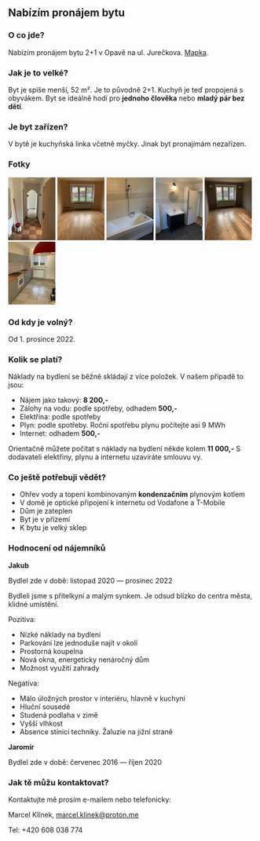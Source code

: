 <link href="/css/normalize.css" rel="stylesheet" />
<link href="/css/typebase.css" rel="stylesheet" />
<link href="/css/pronajem-bytu.css" rel="stylesheet" />
<link href="/css/lightbox.min.css" rel="stylesheet" />

## Nabízím pronájem bytu

### O co jde?

Nabízím pronájem bytu 2+1 v Opavě na ul. Jurečkova. [Mapka](https://goo.gl/maps/LH5P5Xo967G5QT6B9).

### Jak je to velké?

Byt je spíše menší, 52 m². Je to původně 2+1. Kuchyň je teď propojená s obyvákem. Byt se ideálně hodí pro __jednoho člověka__ nebo __mladý pár bez dětí__.

### Je byt zařízen?

V bytě je kuchyňská linka včetně myčky. Jinak byt pronajímám nezařízen.

### Fotky

<a href="/images/predsin.jpeg" data-lightbox="byt"><img src="/images/predsin_min.jpeg"></a>
<a href="/images/loznice.jpeg" data-lightbox="byt"><img src="/images/loznice_min.jpeg"></a>
<a href="/images/koupelna.jpeg" data-lightbox="byt"><img src="/images/koupelna_min.jpeg"></a>
<a href="/images/koupelna2.jpeg" data-lightbox="byt"><img src="/images/koupelna2_min.jpeg"></a>
<a href="/images/obyvak.jpeg" data-lightbox="byt"><img src="/images/obyvak_min.jpeg"></a>
<a href="/images/kuchyn.jpeg" data-lightbox="byt"><img src="/images/kuchyn_min.jpeg"></a>

### Od kdy je volný?

Od 1. prosince 2022.

### Kolik se platí?

Náklady na bydlení se běžně skládají z více položek. V našem případě to jsou:

- Nájem jako takový: **8 200,-**
- Zálohy na vodu: podle spotřeby, odhadem **500,-**
- Elektřina: podle spotřeby
- Plyn: podle spotřeby. Roční spotřebu plynu počítejte asi 9 MWh
- Internet: odhadem **500,-**

Orientačně můžete počítat s náklady na bydlení někde kolem **11 000,-**
S dodavateli elektřiny, plynu a internetu uzavíráte smlouvu vy.

### Co ještě potřebuji vědět?

- Ohřev vody a topení kombinovaným **kondenzačním** plynovým kotlem
- V domě je optické připojení k internetu od Vodafone a T-Mobile
- Dům je zateplen
- Byt je v přízemí
- K bytu je velký sklep

### Hodnocení od nájemníků

**Jakub**

Bydlel zde v době: listopad 2020 — prosinec 2022

Bydleli jsme s přítelkyní a malým synkem. Je odsud blízko do centra města, klidné umístění.

Pozitiva:

- Nízké náklady na bydlení
- Parkování lze jednoduše najít v okolí
- Prostorná koupelna
- Nová okna, energeticky nenáročný dům
- Možnost využití zahrady

Negativa:

- Málo úložných prostor v interiéru, hlavně v kuchyni
- Hluční sousedé
- Studená podlaha v zimě
- Vyšší vlhkost
- Absence stínicí techniky. Žaluzie na jižní straně

**Jaromír**

Bydlel zde v době: červenec 2016 — říjen 2020

### Jak tě můžu kontaktovat?

Kontaktujte mě prosím e-mailem nebo telefonicky:

Marcel Klínek, marcel.klinek@proton.me

Tel: +420 608 038 774

<script src="js/lightbox-plus-jquery.min.js"></script>

